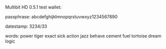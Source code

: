 Multibit HD 0.5.1 test wallet:

passphrase: abcdefghijklmnopqrstuvwxyz1234567890

datestamp: 3234/33

words: power tiger exact sick action jazz behave cement fuel tortoise dream logic
